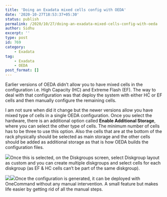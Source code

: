 ```yaml
---
title: 'Doing an Exadata mixed cells config with OEDA'
date: '2020-10-27T18:53:37+05:30'
status: publish
permalink: /2020/10/27/doing-an-exadata-mixed-cells-config-with-oeda
author: Sidhu
excerpt: ''
type: post
id: 769
category:
    - Exadata
tag:
    - Exadata
    - OEDA
post_format: []
---
```

Earlier versions of OEDA didn’t allow you to have mixed cells in the configuration i.e. High Capacity (HC) and Extreme Flash (EF). The way to deal with that configuration was that deploy the system with either HC or EF cells and then manually configure the remaining cells.

I am not sure when did it change but the newer versions allow you have mixed type of cells in a single OEDA configuration. Once you select the hardware, there is an additional option called **Enable Additional Storage**, where you can select the other type of cells. The minimum number of cells has to be three to use this option. Also the cells that are at the bottom of the rack physically should be selected as main storage and the other cells should be added as additional storage as that is how OEDA builds the configuration files.

![](../../../../uploads/2020/10/image.png)Once this is selected, on the Diskgroups screen, select Diskgroup layout as custom and you can create multiple diskgroups and select cells for each diskgroup (as EF &amp; HC cells can’t be part of the same diskgroup).

![](../../../../uploads/2020/10/image-1.png)![](../../../../uploads/2020/10/image-2.png)Once the configuration is generated, it can be deployed with OneCommand without any manual intervention. A small feature but makes life easier by getting rid of all the manual steps.